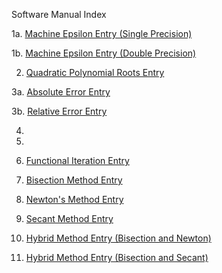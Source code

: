 Software Manual Index

1a. [Machine Epsilon Entry (Single Precision)](https://github.com/CamWeil/math4610/blob/master/softwaremanual/nmmaceps.md)

1b. [Machine Epsilon Entry (Double Precision)](https://github.com/CamWeil/math4610/blob/master/softwaremanual/nmdmaceps.md)

2. [Quadratic Polynomial Roots Entry](https://github.com/CamWeil/math4610/edit/master/softwaremanual/nmqproots.md)

3a. [Absolute Error Entry](https://github.com/CamWeil/math4610/edit/master/softwaremanual/nmabserr.md)

3b. [Relative Error Entry](https://github.com/CamWeil/math4610/edit/master/softwaremanual/nmrelerr.md)

4.

5.

6. [Functional Iteration Entry](https://github.com/CamWeil/math4610/edit/master/softwaremanual/nmfunciter.md)

7. [Bisection Method Entry](https://github.com/CamWeil/math4610/edit/master/softwaremanual/nmbisect.md)

8. [Newton's Method Entry](https://github.com/CamWeil/math4610/edit/master/softwaremanual/nmnewton.md)

9. [Secant Method Entry](https://github.com/CamWeil/math4610/edit/master/softwaremanual/nmsecant.md)

10. [Hybrid Method Entry (Bisection and Newton)](https://github.com/CamWeil/math4610/edit/master/softwaremanual/nmhybridbn.md)

11. [Hybrid Method Entry (Bisection and Secant)](https://github.com/CamWeil/math4610/edit/master/softwaremanual/nmhybridbs.md)
